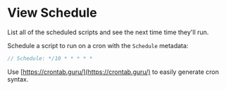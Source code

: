 <meta path="kit/schedule">
      
# View Schedule

List all of the scheduled scripts and see the next time time they'll run.

Schedule a script to run on a cron with the `Schedule` metadata:

```js
// Schedule: */10 * * * * *
```

Use [https://crontab.guru/](https://crontab.guru/) to easily generate cron syntax.
